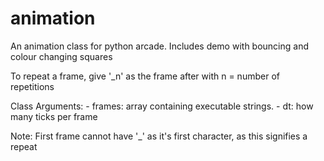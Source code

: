 # animation
An animation class for python arcade. Includes demo with bouncing and colour changing squares 

To repeat a frame, give '_n' as the frame after with n = number of repetitions

Class Arguments:
        -   frames: array containing executable strings. 
        -   dt: how many ticks per frame

Note: First frame cannot have '_' as it's first character, as this signifies a repeat
